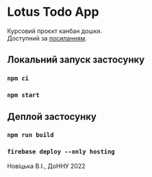 # Lotus Todo App

Курсовий проєкт канбан дошки.  
Доступний за [посиланням](https://lotus-todo-app.web.app).

## Локальний запуск застосунку

### `npm ci`
### `npm start`

## Деплой застосунку

### `npm run build`
### `firebase deploy --only hosting`

  
Новіцька В.І., ДоННУ 2022
